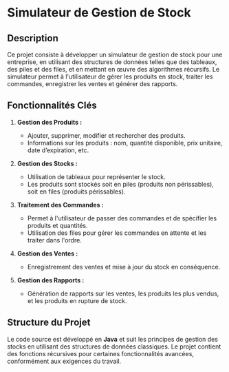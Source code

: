 # Simulateur de Gestion de Stock

## Description

Ce projet consiste à développer un simulateur de gestion de stock pour une entreprise, en utilisant des structures de données telles que des tableaux, des piles et des files, et en mettant en œuvre des algorithmes récursifs. Le simulateur permet à l'utilisateur de gérer les produits en stock, traiter les commandes, enregistrer les ventes et générer des rapports.

## Fonctionnalités Clés

1. **Gestion des Produits :**
   - Ajouter, supprimer, modifier et rechercher des produits.
   - Informations sur les produits : nom, quantité disponible, prix unitaire, date d’expiration, etc.

2. **Gestion des Stocks :**
   - Utilisation de tableaux pour représenter le stock.
   - Les produits sont stockés soit en piles (produits non périssables), soit en files (produits périssables).

3. **Traitement des Commandes :**
   - Permet à l'utilisateur de passer des commandes et de spécifier les produits et quantités.
   - Utilisation des files pour gérer les commandes en attente et les traiter dans l'ordre.

4. **Gestion des Ventes :**
   - Enregistrement des ventes et mise à jour du stock en conséquence.

5. **Gestion des Rapports :**
   - Génération de rapports sur les ventes, les produits les plus vendus, et les produits en rupture de stock.

## Structure du Projet

Le code source est développé en **Java** et suit les principes de gestion des stocks en utilisant des structures de données classiques. Le projet contient des fonctions récursives pour certaines fonctionnalités avancées, conformément aux exigences du travail.
